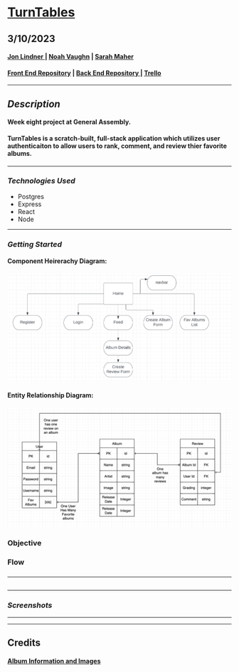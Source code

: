 # [TurnTables](https://turn-tables.surge.sh/feed)

## **3/10/2023**

#### [Jon Lindner ](https://www.linkedin.com/in/jon-lindner-807847183/) | [Noah Vaughn](https://www.linkedin.com/in/noahvaughn/) | [Sarah Maher](https://www.linkedin.com/in/sarah-maher-8a6865255/?original_referer=https%3A%2F%2Fgithub.com%2Fmartinsliz%2FTheme-Park-Haters%2Fedit%2Fmain%2FREADME.md)

#### [Front End Repository](https://github.com/jonclindner/TurnTables) | [Back End Repository ](https://github.com/jonclindner/TurnTables-Backend) | [Trello](https://trello.com/b/kEiMJIBB/turntables)

---

## **_Description_**

#### Week eight project at General Assembly.

#### TurnTables is a scratch-built, full-stack application which utilizes user authenticaiton to allow users to rank, comment, and review thier favorite albums.

####

---

### **_*Technologies Used*_**

- Postgres
- Express
- React
- Node

---

### **_Getting Started_**

#### Component Heirerachy Diagram:

#### ![ERD](images/CHD.png)

#### Entity Relationship Diagram:

#### ![ERD](images/ERD.png)

### **Objective**

###

### **Flow**

###

---

##

---

### **_Screenshots_**

---

---

## **Credits**

#### [Album Information and Images](https://www.last.fm/)

